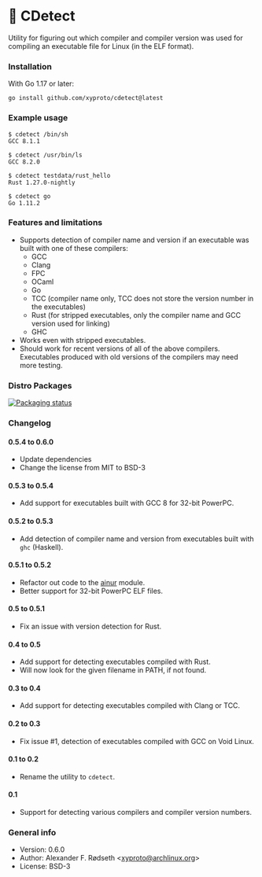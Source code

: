 # :microscope: CDetect

Utility for figuring out which compiler and compiler version was used for compiling an executable file for Linux (in the ELF format).

### Installation

With Go 1.17 or later:

    go install github.com/xyproto/cdetect@latest

### Example usage

    $ cdetect /bin/sh
    GCC 8.1.1

    $ cdetect /usr/bin/ls
    GCC 8.2.0

    $ cdetect testdata/rust_hello
    Rust 1.27.0-nightly

    $ cdetect go
    Go 1.11.2

### Features and limitations

* Supports detection of compiler name and version if an executable was built with one of these compilers:
  * GCC
  * Clang
  * FPC
  * OCaml
  * Go
  * TCC (compiler name only, TCC does not store the version number in the executables)
  * Rust (for stripped executables, only the compiler name and GCC version used for linking)
  * GHC
* Works even with stripped executables.
* Should work for recent versions of all of the above compilers. Executables produced with old versions of the compilers may need more testing.

### Distro Packages

[![Packaging status](https://repology.org/badge/vertical-allrepos/cdetect.svg)](https://repology.org/project/cdetect/versions)

### Changelog

#### 0.5.4 to 0.6.0

* Update dependencies
* Change the license from MIT to BSD-3

#### 0.5.3 to 0.5.4

* Add support for executables built with GCC 8 for 32-bit PowerPC.

#### 0.5.2 to 0.5.3

* Add detection of compiler name and version from executables built with `ghc` (Haskell).

#### 0.5.1 to 0.5.2

* Refactor out code to the [ainur](https://github.com/xyproto/ainur) module.
* Better support for 32-bit PowerPC ELF files.

#### 0.5 to 0.5.1

* Fix an issue with version detection for Rust.

#### 0.4 to 0.5

* Add support for detecting executables compiled with Rust.
* Will now look for the given filename in PATH, if not found.

#### 0.3 to 0.4

* Add support for detecting executables compiled with Clang or TCC.

#### 0.2 to 0.3

* Fix issue #1, detection of executables compiled with GCC on Void Linux.

#### 0.1 to 0.2

* Rename the utility to `cdetect`.

#### 0.1

* Support for detecting various compilers and compiler version numbers.

### General info

* Version: 0.6.0
* Author: Alexander F. Rødseth &lt;xyproto@archlinux.org&gt;
* License: BSD-3
